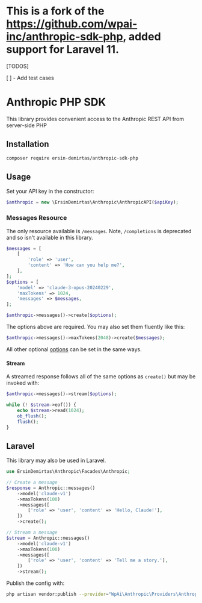 # This is a fork of the https://github.com/wpai-inc/anthropic-sdk-php, added support for Laravel 11.

[TODOS]

[ ] - Add test cases

# Anthropic PHP SDK
This library provides convenient access to the Anthropic REST API from server-side PHP

## Installation

```sh
composer require ersin-demirtas/anthropic-sdk-php
```

## Usage

Set your API key in the constructor:

```php
$anthropic = new \ErsinDemirtas\Anthropic\AnthropicAPI($apiKey);
```

### Messages Resource

The only resource available is `/messages`. Note, `/completions` is deprecated and so isn't available in this library.

```php
$messages = [
    [
        'role' => 'user',
        'content' => 'How can you help me?',
    ],
];
$options = [
    'model' => 'claude-3-opus-20240229',
    'maxTokens' => 1024,
    'messages' => $messages,
];

$anthropic->messages()->create($options);
```

The options above are required. You may also set them fluently like this:

```php
$anthropic->messages()->maxTokens(2048)->create($messages);
```

All other optional [options](https://docs.anthropic.com/claude/reference/messages_post) can be set in the same ways.

#### Stream

A streamed response follows all of the same options as `create()` but may be invoked with:

```php
$anthropic->messages()->stream($options);

while (! $stream->eof()) {
    echo $stream->read(1024);
    ob_flush();
    flush();
}
```

## Laravel

This library may also be used in Laravel.

```php
use ErsinDemirtas\Anthropic\Facades\Anthropic;

// Create a message
$response = Anthropic::messages()
    ->model('claude-v1')
    ->maxTokens(100)
    ->messages([
        ['role' => 'user', 'content' => 'Hello, Claude!'],
    ])
    ->create();

// Stream a message
$stream = Anthropic::messages()
    ->model('claude-v1')
    ->maxTokens(100)
    ->messages([
        ['role' => 'user', 'content' => 'Tell me a story.'],
    ])
    ->stream();
```

Publish the config with:

```sh
php artisan vendor:publish --provider="WpAi\Anthropic\Providers\AnthropicServiceProvider"
```
